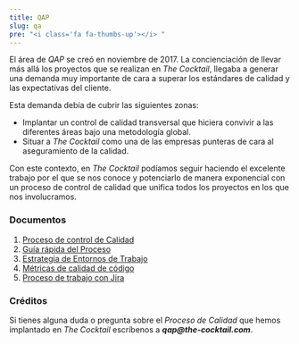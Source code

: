 ```yaml
---
title: QAP
slug: qa
pre: "<i class='fa fa-thumbs-up'></i> "
---
```


El área de _QAP_ se creó en noviembre de 2017. La concienciación de llevar más allá los proyectos que se realizan en _The Cocktail_, llegaba a generar una demanda muy importante de cara a superar los estándares de calidad y las expectativas del cliente.

Esta demanda debía de cubrir las siguientes zonas:

* Implantar un control de calidad transversal que hiciera convivir a las diferentes áreas bajo una metodología global.
* Situar a _The Cocktail_ como una de las empresas punteras de cara al aseguramiento de la calidad.

Con este contexto, en _The Cocktail_ podíamos seguir haciendo el excelente trabajo por el que se nos conoce y potenciarlo de manera exponencial con un proceso de control de calidad que unifica todos los proyectos en los que nos involucramos.

### Documentos

1. [Proceso de control de Calidad](1-qap)
2. [Guía rápida del Proceso](2-quick-guide)
3. [Estrategia de Entornos de Trabajo](3-work-environments-strategy)
4. [Métricas de calidad de código](4-code-quality-metrics)
5. [Proceso de trabajo con Jira](5-jira)

### Créditos

Si tienes alguna duda o pregunta sobre el _Proceso de Calidad_ que hemos implantado en _The Cocktail_ escríbenos a **_qap@the-cocktail.com_**.
